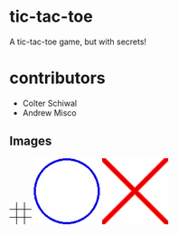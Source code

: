 # tic-tac-toe
A tic-tac-toe game, but with secrets!
# contributors
* Colter Schiwal
* Andrew Misco
##  Images
![track](https://github.com/colterschiwal5/tic-tac-toe/blob/main/images/track1.png)
![circle](https://github.com/colterschiwal5/tic-tac-toe/blob/main/images/circle1.png)
![x](https://github.com/colterschiwal5/tic-tac-toe/blob/main/images/x1.png)
